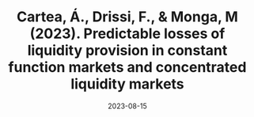 ---
title: "Cartea, Á., Drissi, F., & Monga, M (2023). Predictable losses of liquidity provision in constant function markets and concentrated liquidity markets"
collection: publications
permalink: /publication/amm_pl
excerpt: #'This paper is about the number 3. The number 4 is left for future work.'
date: 2023-08-15
venue: 'Applied Mathematical Finance.'
paperurl: 'https://www.tandfonline.com/doi/full/10.1080/1350486X.2023.2277957'
citation: 'Álvaro Cartea, Fayçal Drissi & Marcello Monga (2023) Predictable Losses of Liquidity Provision in Constant Function Markets and Concentrated Liquidity Markets, Applied Mathematical Finance, DOI: 10.1080/1350486X.2023.2277957.'
code: 'https://papers.ssrn.com/sol3/papers.cfm?abstract_id=4541034'
---